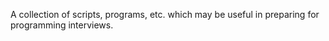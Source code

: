 A collection of scripts, programs, etc. which may be useful in preparing for programming interviews. 
